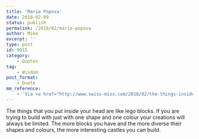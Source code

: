```yaml
---
title: 'Maria Popova'
date: 2018-02-09
status: publish
permalink: /2018/02/maria-popova
author: Mike
excerpt: ''
type: post
id: 9915
category:
    - Quotes
tag:
    - Wisdom
post_format:
    - Quote
mm_reference:
    - 'Via <a href="http://www.swiss-miss.com/2018/02/the-things-inside-your-head.html">Swiss Miss</a>.'
---
```

The things that you put inside your head are like lego blocks. If you are trying to build with just with one shape and one colour your creations will always be limited. The more blocks you have and the more diverse their shapes and colours, the more interesting castles you can build.